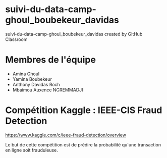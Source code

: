 # suivi-du-data-camp-ghoul_boubekeur_davidas
suivi-du-data-camp-ghoul_boubekeur_davidas created by GitHub Classroom

# Membres de l'équipe 

 - Amina Ghoul 
 - Yamina Boubekeur
 - Anthony Davidas Roch
 - Mbaimou Auxence NGREMMADJI
 
# Compétition Kaggle : IEEE-CIS Fraud Detection 

https://www.kaggle.com/c/ieee-fraud-detection/overview

Le but de cette compétition est de prédire la probabilité qu'une transaction en ligne soit frauduleuse.


